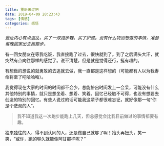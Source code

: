 ```yaml
---
title: 重新来过吧
date: 2019-04-09 20:23:43
tags: [情感]
categories: 感悟
---
```

*最近内心有点混乱，买了一双跑步鞋，买了护膝。没有什么特别想做的事情，准备每晚回家出去跑跑步。*

有一回女朋友在等我吃饭，我直接跑了过去，很快就到了。到了之后满头大汗，就突然有点向往那样的感觉了。说不清楚，但是就是觉得还行，挺有趣的。

有想做的想说的就勇敢的去追就去做，我一直都是这样想的（可能都有人以为我寿命将至了吧哈哈哈）。

我觉得现在大家的时间的时间都不会少，总能挤出时间发上一会呆，可能没有什么其他特别的事情，就只是想坐着、想着、笑着。回忆已经触不可得，也没有想要去创造的特别的回忆。有些人说过的话可能我这辈子都很难忘记，就好像那一句“你是个悲观的人”。

> 我不知道我这一次跑步能跑上几天，但总感觉会比我目前做过的事情都要有趣。

独来独往的人、得不到认同的人，还是做自己就够了啊！抬头再扭头，笑一笑，“或许，跑的够久就能像阿甘那样呢？”